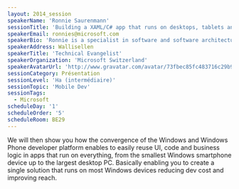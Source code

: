 ```yaml
---
layout: 2014_session
speakerName: 'Ronnie Saurenmann'
sessionTitle: 'Building a XAML/C# app that runs on desktops, tablets and phones using the new Universal template'
speakerEmail: ronnies@microsoft.com
speakerBio: 'Ronnie is a specialist in software and software architecture. He is supporting and consulting top web sites, agencies and large companies in software development and architecture. His passion is XAML/C# but he is also focusing on UI technologies in general, .NET Framework and Cloud Computing. He has more than 18 years of experience in software design for large enterprises, top web sites and Apps. Ronnie is regularly speaking at international conferences and before joining Microsoft he was lead software architect in a bank.'
speakerAddress: Wallisellen
speakerTitle: 'Technical Evangelist'
speakerOrganization: 'Microsoft Switzerland'
speakerAvatarUrl: 'http://www.gravatar.com/avatar/73fbec85fc483716c29b9844550f5412?size=200&default=mm'
sessionCategory: Présentation
sessionLevel: 'Ha (intermédiaire)'
sessionTopic: 'Mobile Dev'
sessionTags:
  - Microsoft
scheduleDay: '1'
scheduleOrder: '5'
scheduleRoom: BE29
---
```


We will then show you how the convergence of the Windows and Windows Phone developer platform enables to easily reuse UI, code and business logic in apps that run on everything, from the smallest Windows smartphone device up to the largest desktop PC. Basically enabling you to create a single solution that runs on most Windows devices reducing dev cost and improving reach.
